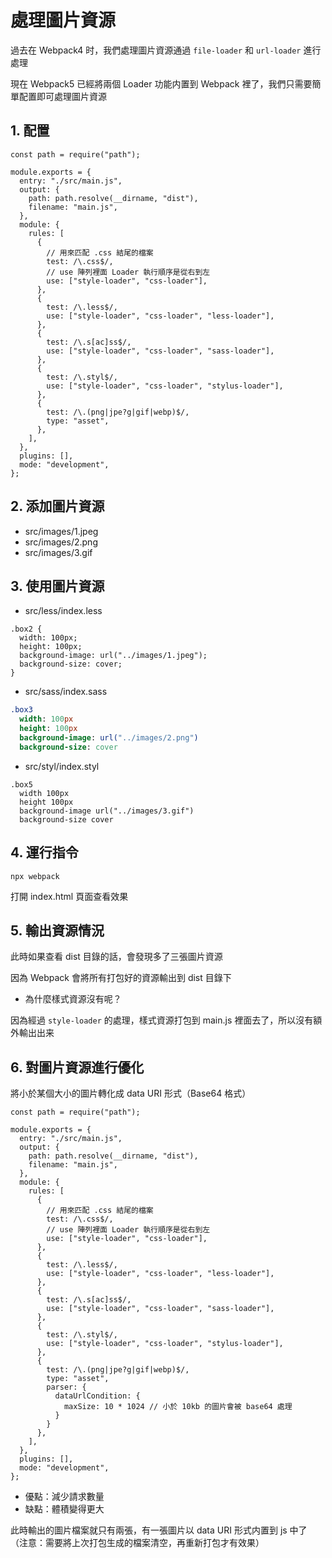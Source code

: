 # 處理圖片資源

過去在 Webpack4 时，我們處理圖片資源通過 `file-loader` 和 `url-loader` 進行處理

現在 Webpack5 已經將兩個 Loader 功能内置到 Webpack 裡了，我們只需要簡單配置即可處理圖片資源

## 1. 配置

```js{29-32}
const path = require("path");

module.exports = {
  entry: "./src/main.js",
  output: {
    path: path.resolve(__dirname, "dist"),
    filename: "main.js",
  },
  module: {
    rules: [
      {
        // 用來匹配 .css 結尾的檔案
        test: /\.css$/,
        // use 陣列裡面 Loader 執行順序是從右到左
        use: ["style-loader", "css-loader"],
      },
      {
        test: /\.less$/,
        use: ["style-loader", "css-loader", "less-loader"],
      },
      {
        test: /\.s[ac]ss$/,
        use: ["style-loader", "css-loader", "sass-loader"],
      },
      {
        test: /\.styl$/,
        use: ["style-loader", "css-loader", "stylus-loader"],
      },
      {
        test: /\.(png|jpe?g|gif|webp)$/,
        type: "asset",
      },
    ],
  },
  plugins: [],
  mode: "development",
};
```

## 2. 添加圖片資源

- src/images/1.jpeg
- src/images/2.png
- src/images/3.gif

## 3. 使用圖片資源

- src/less/index.less

```less
.box2 {
  width: 100px;
  height: 100px;
  background-image: url("../images/1.jpeg");
  background-size: cover;
}
```

- src/sass/index.sass

```sass
.box3
  width: 100px
  height: 100px
  background-image: url("../images/2.png")
  background-size: cover
```

- src/styl/index.styl

```styl
.box5
  width 100px
  height 100px
  background-image url("../images/3.gif")
  background-size cover
```

## 4. 運行指令

```:no-line-numbers
npx webpack
```

打開 index.html 頁面查看效果

## 5. 輸出資源情況

此時如果查看 dist 目錄的話，會發現多了三張圖片資源

因為 Webpack 會將所有打包好的資源輸出到 dist 目錄下

- 為什麼樣式資源沒有呢？

因為經過 `style-loader` 的處理，樣式資源打包到 main.js 裡面去了，所以沒有額外輸出出来

## 6. 對圖片資源進行優化

將小於某個大小的圖片轉化成 data URI 形式（Base64 格式）

```js{32-36}
const path = require("path");

module.exports = {
  entry: "./src/main.js",
  output: {
    path: path.resolve(__dirname, "dist"),
    filename: "main.js",
  },
  module: {
    rules: [
      {
        // 用來匹配 .css 結尾的檔案
        test: /\.css$/,
        // use 陣列裡面 Loader 執行順序是從右到左
        use: ["style-loader", "css-loader"],
      },
      {
        test: /\.less$/,
        use: ["style-loader", "css-loader", "less-loader"],
      },
      {
        test: /\.s[ac]ss$/,
        use: ["style-loader", "css-loader", "sass-loader"],
      },
      {
        test: /\.styl$/,
        use: ["style-loader", "css-loader", "stylus-loader"],
      },
      {
        test: /\.(png|jpe?g|gif|webp)$/,
        type: "asset",
        parser: {
          dataUrlCondition: {
            maxSize: 10 * 1024 // 小於 10kb 的圖片會被 base64 處理
          }
        }
      },
    ],
  },
  plugins: [],
  mode: "development",
};
```

- 優點：減少請求數量
- 缺點：體積變得更大

此時輸出的圖片檔案就只有兩張，有一張圖片以 data URI 形式内置到 js 中了
（注意：需要將上次打包生成的檔案清空，再重新打包才有效果）
